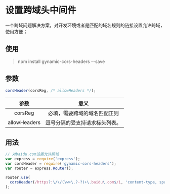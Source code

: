 # 设置跨域头中间件

一个跨域问题解决方案，对开发环境或者是匹配的域名规则的链接设置允许跨域，使用方便；

## 使用

> npm install gynamic-cors-headers --save

## 参数
```javascript
corsHeader(corsReg, /* allowHeaders */);
```

| 参数 | 意义 | 
|:---:|:----:|
| corsReg | 必填，需要跨域的域名匹配正则 |
| allowHeaders | <header-name>逗号分隔的受支持请求标头列表。|



## 用法

```javascript
// 对baidu.com设置允许跨域
var express = require('express');
var corsHeader = require('gynamic-cors-headers');
var router = express.Router();

router.use(
  corsHeader(/https?:\/\/(\w+\.?-?)+\.baidu\.com$/i, 'content-type, spanId')
);
```





